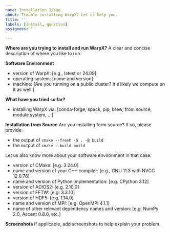 ```yaml
---
name: Installation Issue
about: Trouble installing WarpX? Let us help you.
title: ''
labels: [install, question]
assignees: ''

---
```


**Where are you trying to install and run WarpX?**
A clear and concise description of where you like to run.

**Software Environment**
- version of WarpX: [e.g., latest or 24.09]
- operating system: [name and version]
- machine: [Are you running on a public cluster? It's likely we compute on it as well!]

**What have you tried so far?**
- installing WarpX via: [conda-forge, spack, pip, brew, from source, module system, ...]

**Installation from Source**
Are you installing form source? If so, please provide:
- the output of `cmake --fresh -S . -B build`
- the output of `cmake --build build`

Let us also know more about your software environment in that case:
- version of CMake: [e.g. 3.24.0]
- name and version of your C++ compiler: [e.g., GNU 11.3 with NVCC 12.0.76]
- name and version of Python implementation: [e.g. CPython 3.12]
- version of ADIOS2: [e.g. 2.10.0]
- version of FFTW: [e.g. 3.3.10]
- version of HDF5: [e.g. 1.14.0]
- name and version of MPI: [e.g. OpenMPI 4.1.1]
- name of other relevant dependency names and version: [e.g. NumPy 2.0, Ascent 0.8.0, etc.]

**Screenshots**
If applicable, add screenshots to help explain your problem.
